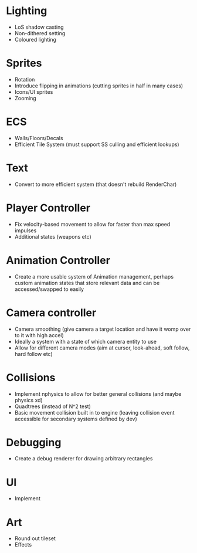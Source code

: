 # Lighting
- LoS shadow casting
- Non-dithered setting
- Coloured lighting

# Sprites
- Rotation
- Introduce flipping in animations (cutting sprites in half in many cases)
- Icons/UI sprites
- Zooming

# ECS
- Walls/Floors/Decals
- Efficient Tile System (must support SS culling and efficient lookups)

# Text
- Convert to more efficient system (that doesn't rebuild RenderChar)

# Player Controller
- Fix velocity-based movement to allow for faster than max speed impulses
- Additional states (weapons etc)

# Animation Controller
- Create a more usable system of Animation management, perhaps custom animation states
  that store relevant data and can be accessed/swapped to easily

# Camera controller
- Camera smoothing (give camera a target location and have it womp over to it with high accel)
- Ideally a system with a state of which camera entity to use
- Allow for different camera modes (aim at cursor, look-ahead, soft follow, hard follow etc)

# Collisions
- Implement nphysics to allow for better general collisions (and maybe physics xd)
- Quadtrees (instead of N^2 test)
- Basic movement collision built in to engine (leaving collision event accessible for secondary
  systems defined by dev)

# Debugging
- Create a debug renderer for drawing arbitrary rectangles

# UI
- Implement

# Art
- Round out tileset
- Effects
